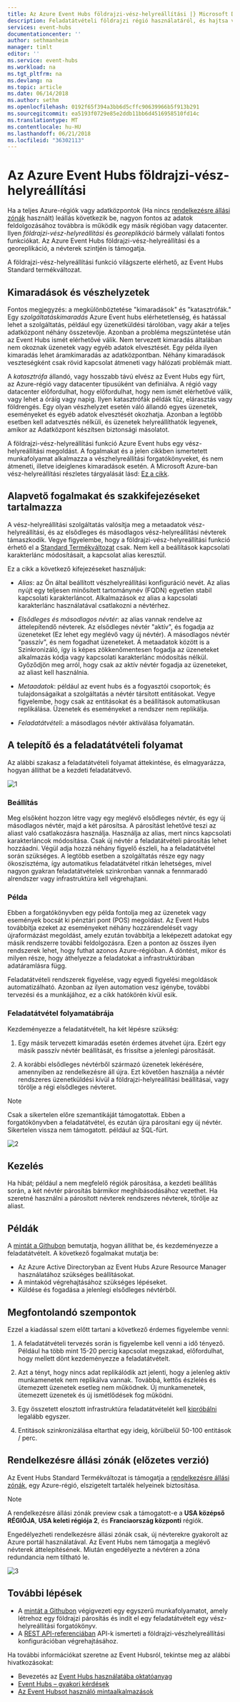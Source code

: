 ```yaml
---
title: Az Azure Event Hubs földrajzi-vész-helyreállítási |} Microsoft Docs
description: Feladatátvételi földrajzi régió használatáról, és hajtsa végre az Azure Event Hubs katasztrófa utáni helyreállítás
services: event-hubs
documentationcenter: ''
author: sethmanheim
manager: timlt
editor: ''
ms.service: event-hubs
ms.workload: na
ms.tgt_pltfrm: na
ms.devlang: na
ms.topic: article
ms.date: 06/14/2018
ms.author: sethm
ms.openlocfilehash: 0192f65f394a3bb6d5cffc90639966b5f913b291
ms.sourcegitcommit: ea5193f0729e85e2ddb11bb6d4516958510fd14c
ms.translationtype: MT
ms.contentlocale: hu-HU
ms.lasthandoff: 06/21/2018
ms.locfileid: "36302113"
---
```

# <a name="azure-event-hubs-geo-disaster-recovery"></a>Az Azure Event Hubs földrajzi-vész-helyreállítási

Ha a teljes Azure-régiók vagy adatközpontok (Ha nincs [rendelkezésre állási zónák](../availability-zones/az-overview.md) használt) leállás következik be, nagyon fontos az adatok feldolgozásához továbbra is működik egy másik régióban vagy datacenter. Ilyen *földrajzi-vész-helyreállítási* és *georeplikáció* bármely vállalati fontos funkciókat. Az Azure Event Hubs földrajzi-vész-helyreállítási és a georeplikáció, a névterek szintjén is támogatja. 

A földrajzi-vész-helyreállítási funkció világszerte elérhető, az Event Hubs Standard termékváltozat.

## <a name="outages-and-disasters"></a>Kimaradások és vészhelyzetek

Fontos megjegyzés: a megkülönböztetése "kimaradások" és "katasztrófák." Egy *szolgáltatáskimaradás* Azure Event hubs elérhetetlenség, és hatással lehet a szolgáltatás, például egy üzenetküldési tárolóban, vagy akár a teljes adatközpont néhány összetevője. Azonban a probléma megszüntetése után az Event Hubs ismét elérhetővé válik. Nem tervezett kimaradás általában nem okoznak üzenetek vagy egyéb adatok elvesztését. Egy példa ilyen kimaradás lehet áramkimaradás az adatközpontban. Néhány kimaradások veszteségként csak rövid kapcsolat átmeneti vagy hálózati problémák miatt. 

A *katasztrófa* állandó, vagy hosszabb távú elvész az Event Hubs egy fürt, az Azure-régió vagy datacenter típusúként van definiálva. A régió vagy datacenter előfordulhat, hogy előfordulhat, hogy nem ismét elérhetővé válik, vagy lehet a óráig vagy napig. Ilyen katasztrófák példák tűz, elárasztás vagy földrengés. Egy olyan vészhelyzet esetén váló állandó egyes üzenetek, eseményeket és egyéb adatok elvesztését okozhatja. Azonban a legtöbb esetben kell adatvesztés nélküli, és üzenetek helyreállíthatók legyenek, amikor az Adatközpont készítsen biztonsági másolatot.

A földrajzi-vész-helyreállítási funkció Azure Event hubs egy vész-helyreállítási megoldást. A fogalmakat és a jelen cikkben ismertetett munkafolyamat alkalmazza a vészhelyreállítási forgatókönyveket, és nem átmeneti, illetve ideiglenes kimaradások esetén. A Microsoft Azure-ban vész-helyreállítási részletes tárgyalását lásd: [Ez a cikk](/azure/architecture/resiliency/disaster-recovery-azure-applications).

## <a name="basic-concepts-and-terms"></a>Alapvető fogalmakat és szakkifejezéseket tartalmazza

A vész-helyreállítási szolgáltatás valósítja meg a metaadatok vész-helyreállítási, és az elsődleges és másodlagos vész-helyreállítási névterek támaszkodik. Vegye figyelembe, hogy a földrajzi-vész-helyreállítási funkció érhető el a [Standard Termékváltozat](https://azure.microsoft.com/pricing/details/event-hubs/) csak. Nem kell a beállítások kapcsolati karakterlánc módosításait, a kapcsolat alias keresztül.

Ez a cikk a következő kifejezéseket használjuk:

-  *Alias*: az Ön által beállított vészhelyreállítási konfiguráció nevét. Az alias nyújt egy teljesen minősített tartománynév (FQDN) egyetlen stabil kapcsolati karakterláncot. Alkalmazások ez alias a kapcsolati karakterlánc használatával csatlakozni a névtérhez. 

-  *Elsődleges és másodlagos névtér*: az alias vannak rendelve az áttelepítendő névterek. Az elsődleges névtér "aktív", és fogadja az üzeneteket (Ez lehet egy meglévő vagy új névtér). A másodlagos névtér "passzív", és nem fogadhat üzeneteket. A metaadatok között is a Szinkronizáló, így is képes zökkenőmentesen fogadja az üzeneteket alkalmazás kódja vagy kapcsolati karakterlánc módosítás nélkül. Győződjön meg arról, hogy csak az aktív névtér fogadja az üzeneteket, az aliast kell használnia. 

-  *Metaadatok*: például az event hubs és a fogyasztói csoportok; és tulajdonságaikat a szolgáltatás a névtér társított entitásokat. Vegye figyelembe, hogy csak az entitásokat és a beállítások automatikusan replikálása. Üzenetek és eseményeket a rendszer nem replikálja. 

-  *Feladatátvételi*: a másodlagos névtér aktiválása folyamatán.

## <a name="setup-and-failover-flow"></a>A telepítő és a feladatátvételi folyamat

Az alábbi szakasz a feladatátvételi folyamat áttekintése, és elmagyarázza, hogyan állíthat be a kezdeti feladatátvevő. 

![1][]

### <a name="setup"></a>Beállítás

Meg elsőként hozzon létre vagy egy meglévő elsődleges névtér, és egy új másodlagos névtér, majd a két párosítsa. A párosítást lehetővé teszi az aliast való csatlakozásra használja. Használja az alias, mert nincs kapcsolati karakterláncok módosítása. Csak új névtér a feladatátvételi párosítás lehet hozzáadni. Végül adja hozzá néhány figyelő észleli, ha a feladatátvétel során szükséges. A legtöbb esetben a szolgáltatás része egy nagy ökoszisztéma, így automatikus feladatátvétel ritkán lehetséges, mivel nagyon gyakran feladatátvételek szinkronban vannak a fennmaradó alrendszer vagy infrastruktúra kell végrehajtani.

### <a name="example"></a>Példa

Ebben a forgatókönyvben egy példa fontolja meg az üzenetek vagy események bocsát ki pénztári pont (POS) megoldást. Az Event Hubs továbbítja ezeket az eseményeket néhány hozzárendelését vagy újraformázást megoldást, amely ezután továbbítja a leképezett adatokat egy másik rendszerre további feldolgozásra. Ezen a ponton az összes ilyen rendszerek lehet, hogy futhat azonos Azure-régióban. A döntést, mikor és milyen része, hogy áthelyezze a feladatokat a infrastruktúrában adatáramlásra függ. 

Feladatátvételi rendszerek figyelése, vagy egyedi figyelési megoldások automatizálható. Azonban az ilyen automation vesz igénybe, további tervezési és a munkájához, ez a cikk hatókörén kívül esik.

### <a name="failover-flow"></a>Feladatátvétel folyamatábrája

Kezdeményezze a feladatátvételt, ha két lépésre szükség:

1. Egy másik tervezett kimaradás esetén érdemes átvehet újra. Ezért egy másik passzív névtér beállítását, és frissítse a jelenlegi párosítását. 

2. A korábbi elsődleges névtérből származó üzenetek lekérésére, amennyiben az rendelkezésre áll újra. Ezt követően használja a névtér rendszeres üzenetküldési kívül a földrajzi-helyreállítási beállításai, vagy törölje a régi elsődleges névteret.

> [!NOTE]
> Csak a sikertelen előre szemantikáját támogatottak. Ebben a forgatókönyvben a feladatátvétel, és ezután újra párosítani egy új névtér. Sikertelen vissza nem támogatott. például az SQL-fürt. 

![2][]

## <a name="management"></a>Kezelés

Ha hibát; például a nem megfelelő régiók párosítása, a kezdeti beállítás során, a két névtér párosítás bármikor meghibásodásához vezethet. Ha szeretné használni a párosított névterek rendszeres névterek, törölje az aliast.

## <a name="samples"></a>Példák

A [mintát a Githubon](https://github.com/Azure/azure-event-hubs/tree/master/samples/DotNet/GeoDRClient) bemutatja, hogyan állíthat be, és kezdeményezze a feladatátvételt. A következő fogalmakat mutatja be:

- Az Azure Active Directoryban az Event Hubs Azure Resource Manager használatához szükséges beállításokat. 
- A mintakód végrehajtásához szükséges lépéseket. 
- Küldése és fogadása a jelenlegi elsődleges névtérből. 

## <a name="considerations"></a>Megfontolandó szempontok

Ezzel a kiadással szem előtt tartani a következő érdemes figyelembe venni:

1. A feladatátvételi tervezés során is figyelembe kell venni a idő tényező. Például ha több mint 15-20 percig kapcsolat megszakad, előfordulhat, hogy mellett dönt kezdeményezze a feladatátvételt. 
 
2. Azt a tényt, hogy nincs adat replikálódik azt jelenti, hogy a jelenleg aktív munkamenetek nem replikálva vannak. Továbbá, kettős észlelés és ütemezett üzenetek esetleg nem működnek. Új munkamenetek, ütemezett üzenetek és új ismétlődések fog működni. 

3. Egy összetett elosztott infrastruktúra feladatátvételét kell [kipróbálni](/azure/architecture/resiliency/disaster-recovery-azure-applications#disaster-simulation) legalább egyszer. 

4. Entitások szinkronizálása eltarthat egy ideig, körülbelül 50-100 entitások / perc.

## <a name="availability-zones-preview"></a>Rendelkezésre állási zónák (előzetes verzió)

Az Event Hubs Standard Termékváltozat is támogatja a [rendelkezésre állási zónák](../availability-zones/az-overview.md), egy Azure-régió, elszigetelt tartalék helyeinek biztosítása. 

> [!NOTE]
> A rendelkezésre állási zónák preview csak a támogatott-e a **USA középső RÉGIÓJA**, **USA keleti régiója 2**, és **Franciaország központi** régiók.

Engedélyezheti rendelkezésre állási zónák csak, új névterekre gyakorolt az Azure portál használatával. Az Event Hubs nem támogatja a meglévő névterek áttelepítésének. Miután engedélyezte a névtéren a zóna redundancia nem tiltható le.

![3][]

## <a name="next-steps"></a>További lépések

* A [mintát a Githubon](https://github.com/Azure/azure-event-hubs/tree/master/samples/DotNet/GeoDRClient) végigvezeti egy egyszerű munkafolyamatot, amely létrehoz egy földrajzi párosítás és indít el egy feladatátvételt egy vész-helyreállítási forgatókönyv.
* A [REST API-referenciában](/rest/api/eventhub/disasterrecoveryconfigs) API-k ismerteti a földrajzi-vészhelyreállítási konfigurációban végrehajtásához.

Ha további információkat szeretne az Event Hubsról, tekintse meg az alábbi hivatkozásokat:

* Bevezetés az [Event Hubs használatába oktatóanyag](event-hubs-dotnet-standard-getstarted-send.md)
* [Event Hubs – gyakori kérdések](event-hubs-faq.md)
* [Az Event Hubsot használó mintaalkalmazások](https://github.com/Azure/azure-event-hubs/tree/master/samples)

[1]: ./media/event-hubs-geo-dr/geo1.png
[2]: ./media/event-hubs-geo-dr/geo2.png
[3]: ./media/event-hubs-geo-dr/eh-az.png